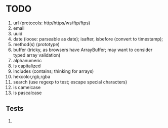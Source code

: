 TODO
====

1. 	url (protocols: http/https/ws/ftp/ftps)
2. 	email
3. 	uuid
4. 	date (loose: parseable as date); isafter, isbefore (convert to timestamp);
5. 	method(s) (prototype)
6. 	buffer (tricky, as browsers have ArrayBuffer; may want to consider typed array validation)
7. 	alphanumeric
8. 	is capitalized
9. 	includes (contains; thinking for arrays)
10. hexcolor,rgb,rgba
11. search (use regexp to test; escape special characters)
12. is camelcase
13. is pascalcase



## Tests

1. 	